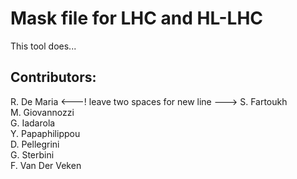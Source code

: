 # Mask file for LHC and HL-LHC

This tool does...

## Contributors:

R. De Maria  <---! leave two spaces for new line --->
S. Fartoukh  
M. Giovannozzi  
G. Iadarola  
Y. Papaphilippou  
D. Pellegrini  
G. Sterbini  
F. Van Der Veken  

